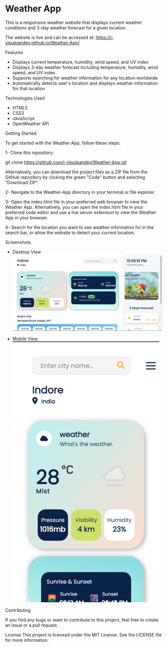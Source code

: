 # Weather App

This is a responsive weather website that displays current weather conditions and 3-day weather forecast for a given location.

The website is live and can be accessed at: https://i-vipulpandey.github.io/Weather-App/

Features

- Displays current temperature, humidity, wind speed, and UV index
- Displays 3-day weather forecast including temperature, humidity, wind speed, and UV index
- Supports searching for weather information for any location worldwide
- Automatically detects user's location and displays weather information for that location

Technologies Used

- HTML5
- CSS3 
- JavaScript
- OpenWeather API

Getting Started

To get started with the Weather App, follow these steps:

1- Clone this repository:

git clone https://github.com/i-vipulpandey/Weather-App.git

Alternatively, you can download the project files as a ZIP file from the GitHub repository by clicking the green "Code" button and selecting "Download ZIP".

2- Navigate to the Weather-App directory in your terminal or file explorer.

3- Open the index.html file in your preferred web browser to view the Weather App. Alternatively, you can open the index.html file in your preferred code editor and use a live server extension to view the Weather App in your browser.

4- Search for the location you want to see weather information for in the search bar, or allow the website to detect your current location.

Screenshots

- Desktop View
    <img src="images/desk.png" alt="desktopImage">


- Mobile View
    <img src="images/mob.png" alt="mobileImage">


Contributing

If you find any bugs or want to contribute to this project, feel free to create an issue or a pull request.

License
This project is licensed under the MIT License. See the LICENSE file for more information.
  